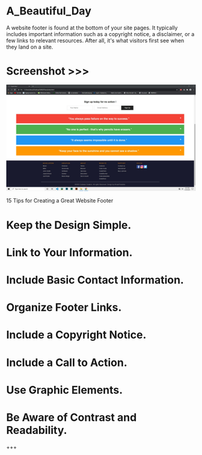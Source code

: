 # A_Beautiful_Day
A website footer is found at the bottom of your site pages. It typically includes important information such as a copyright notice, a disclaimer, or a few links to relevant resources. After all, it's what visitors first see when they land on a site.

# Screenshot >>>
![alt text](https://github.com/AhsanParadise/A_Beautiful_Day/blob/master/ScreenShot.jpg?raw=true)

15 Tips for Creating a Great Website Footer
# Keep the Design Simple.
# Link to Your Information.
# Include Basic Contact Information.
# Organize Footer Links.
# Include a Copyright Notice.
# Include a Call to Action.
# Use Graphic Elements.
# Be Aware of Contrast and Readability.
+++
